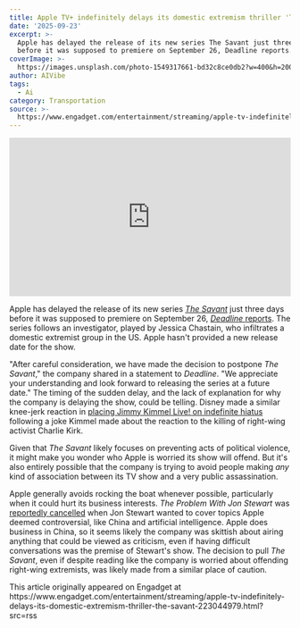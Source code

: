 ```yaml
---
title: Apple TV+ indefinitely delays its domestic extremism thriller 'The Savant'
date: '2025-09-23'
excerpt: >-
  Apple has delayed the release of its new series The Savant just three days
  before it was supposed to premiere on September 26, Deadline reports. The s...
coverImage: >-
  https://images.unsplash.com/photo-1549317661-bd32c8ce0db2?w=400&h=200&fit=crop&auto=format
author: AIVibe
tags:
  - Ai
category: Transportation
source: >-
  https://www.engadget.com/entertainment/streaming/apple-tv-indefinitely-delays-its-domestic-extremism-thriller-the-savant-223044979.html?src=rss
---
```

<div id="d1698dade413460498ee779de09a1080"><div style="left:0;width:100%;height:0;position:relative;padding-bottom:56.25%;"><iframe src="https://www.youtube.com/embed/UYQiGBupM8I?rel=0" style="top:0;left:0;width:100%;height:100%;position:absolute;border:0;" allowfullscreen scrolling="no" data-embed-domain="www.youtube.com"></iframe></div></div>
<p>Apple has delayed the release of its new series <a data-i13n="elm:context_link;elmt:doNotAffiliate;cpos:1;pos:1" class="no-affiliate-link" href="https://www.apple.com/tv-pr/news/2025/07/apple-tv-unveils-first-look-at-limited-series-the-savant-starring-and-executive-produced-by-academy-award-winner-jessica-chastain/"><em>The Savant</em></a> just three days before it was supposed to premiere on September 26, <a data-i13n="elm:context_link;elmt:doNotAffiliate;cpos:2;pos:1" class="no-affiliate-link" href="https://deadline.com/2025/09/the-savant-jessica-chastain-postponed-apple-1236553658/"><em>Deadline </em>reports</a>. The series follows an investigator, played by Jessica Chastain, who infiltrates a domestic extremist group in the US. Apple hasn&#39;t provided a new release date for the show.</p>
<p>&quot;After careful consideration, we have made the decision to postpone <em>The Savant</em>,&quot; the company shared in a statement to <em>Deadline</em>. &quot;We appreciate your understanding and look forward to releasing the series at a future date.&quot; The timing of the sudden delay, and the lack of explanation for why the company is delaying the show, could be telling. Disney made a similar knee-jerk reaction in <a data-i13n="elm:context_link;elmt:doNotAffiliate;cpos:3;pos:1" class="no-affiliate-link" href="https://apnews.com/article/jimmy-kimmel-show-suspended-charlie-kirk-a2bfa904429c318fe52e7d3493c6883d">placing Jimmy Kimmel Live! on indefinite hiatus</a> following a joke Kimmel made about the reaction to the killing of right-wing activist Charlie Kirk.</p>
<span id="end-legacy-contents"></span><p>Given that <em>The Savant</em> likely focuses on preventing acts of political violence, it might make you wonder who Apple is worried its show will offend. But it&#39;s also entirely possible that the company is trying to avoid people making <em>any</em> kind of association between its TV show and a very public assassination.</p>
<p>Apple generally avoids rocking the boat whenever possible, particularly when it could hurt its business interests. <em>The Problem With Jon Stewart</em> was <a data-i13n="elm:context_link;elmt:doNotAffiliate;cpos:4;pos:1" class="no-affiliate-link" href="https://www.engadget.com/jon-stewarts-apple-tv-show-reportedly-ends-following-clash-over-ai-and-china-080117666.html">reportedly cancelled</a> when Jon Stewart wanted to cover topics Apple deemed controversial, like China and artificial intelligence. Apple does business in China, so it seems likely the company was skittish about airing anything that could be viewed as criticism, even if having difficult conversations was the premise of Stewart&#39;s show. The decision to pull <em>The Savant</em>, even if despite reading like the company is worried about offending right-wing extremists, was likely made from a similar place of caution.</p>This article originally appeared on Engadget at https://www.engadget.com/entertainment/streaming/apple-tv-indefinitely-delays-its-domestic-extremism-thriller-the-savant-223044979.html?src=rss
